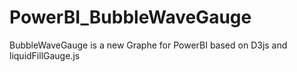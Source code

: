 # PowerBI_BubbleWaveGauge
BubbleWaveGauge is a new Graphe for PowerBI based on D3js and liquidFillGauge.js 
